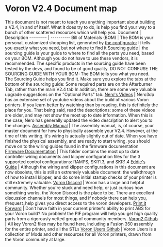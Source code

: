 # Voron V2.4 Document map

This document is not meant to teach you anything important about building a V2.4, in and of itself.  What it does try to do, is help you find your way to a bunch of other scattered resources which will help you.
Document | Description
--------- | ----------
Bill of Materials (BOM) | The BOM is your personal, customized shopping list, generated by [the configurator](https://vorondesign.com/voron2.4) It tells you exactly what you need, but not where to find it
[Sourcing guide](https://vorondesign.com/sourcing_guide?model=V2.4) | the sourcing guide is your guide to where to find all the parts you need, based on your BOM.  Although you do not have to use these vendors, it is recommended. The specific products in the sourcing guide have been tested by the devs, and found to be of good quality.  DO NOT CONFUSE THE SOURCING GUIDE WITH YOUR BOM:  The BOM tells you what you need.  The Sourcing Guide helps you find it. Make sure you explore the tabs at the bottom of the sourcing guide:  Some required parts are on the Afterburner Tab, rather than the main V2.4 tab  In addition, there are some very valuable upgrade suggestions on the "Optional Parts" tab.
[Nero's Videos](https://www.youtube.com/user/Neroga) | Nero3dp has an extensive set of youtube videos about the build of various Voron printers.  If you learn better by watching than by reading, this is definitely the place for you.  That being said, read the descriptions: some of these videos are older, and may not show the most up to date information.  When this is the case, Nero has generally updated the video description to alert you to the changes.
[Assembly Manual](https://github.com/VoronDesign/Voron-2/blob/Voron2.4/Docs/2.4_Assembly_Manual.pdf) | The assembly manual, is, of course, your master document for how to physically assemble your V2.4. However, at the time of this writing, it's wiring is actually slightly out of date.  When you have finished the physical assembly, and are ready to start wiring, you should move on to the wiring guides found in the firmware documentation
[Firmware Documentation](https://github.com/VoronDesign/Voron-2/tree/Voron2.4/firmware/klipper_configurations) | This folder contains the most up to date controller wiring documents and klipper configuration files for the 3 supported control configurations:   RAMPS, SKR1.3, and SKR1.4
[Eddie's Guide](https://github.com/VoronDesign/VoronUsers/blob/master/firmware_configurations/klipper/eddie/SKR%201.3%20Setup%20Guide.pdf) | Although the wiring and klipper configurations in this document are now obsolete, this is still an extremely valuable document:  the walkthrough of how to install klipper, and do some initial startup checks of your printer is still extremely valuable.
[Voron Discord](https://discord.gg/voron) | Voron has a large and helpful community.  Whether you're stuck and need help, or just curious how something works, the Voron Discord is the place to be.  There are excellent discussion channels for most things, and if nobody there can help you, #request_help gives you direct access to the voron developers.
[Print it Forward](https://pif.voron.dev/) | Don't have faith in your current printer's ability to print ABS for your Voron build?  No problem!  the PIF program will help you get high quality parts from a rigorously  vetted group of community members.
[Voron2 Github](https://github.com/VoronDesign/Voron-2) | All key Voron2 files may be found here, including a Fusion 360 assembly for the entire printer, and all the STLs
[Voron Users Github](https://github.com/VoronDesign/VoronUsers) | Voron Users is a collection of Mods and other resources for all Voron printers, drawn from the Voron community at large.

